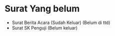 # Surat Yang belum
- Surat Berita Acara (Sudah Keluar) (Belum di ttd)
- Surat SK Penguji (Belum keluar)
  
# 